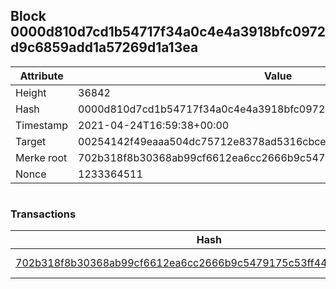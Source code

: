 ## Block 0000d810d7cd1b54717f34a0c4e4a3918bfc0972d9c6859add1a57269d1a13ea

Attribute | Value
--- | ---
Height | 36842
Hash | 0000d810d7cd1b54717f34a0c4e4a3918bfc0972d9c6859add1a57269d1a13ea
Timestamp | 2021-04-24T16:59:38+00:00
Target | 00254142f49eaaa504dc75712e8378ad5316cbcead634704b3734b6271167cc4
Merke root | 702b318f8b30368ab99cf6612ea6cc2666b9c5479175c53ff448fcf3d9a6b36b
Nonce | 1233364511

```

```

### Transactions

Hash | Amount
--- | ---
[702b318f8b30368ab99cf6612ea6cc2666b9c5479175c53ff448fcf3d9a6b36b](702b318f8b30368ab99cf6612ea6cc2666b9c5479175c53ff448fcf3d9a6b36b.md) | 10.00000000 SKEPTI 
